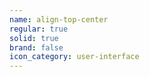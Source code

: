 ```yaml
---
name: align-top-center
regular: true
solid: true
brand: false
icon_category: user-interface
---
```


